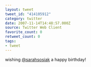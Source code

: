 ```yaml
---
layout: tweet
tweet_id: "414105912"
category: twitter
date: 2007-11-14T14:48:57.000Z
source: Twitter Web Client
favorite_count: 0
retweet_count: 0
tags:
- tweet
---
```


wishing [@sarahsosiak](https://twitter.com/@sarahsosiak) a happy birthday!
